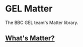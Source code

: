 # GEL Matter

The BBC GEL team's Matter library.

## [What's Matter?](https://github.com/bbc/collider-core#whats-matter)
